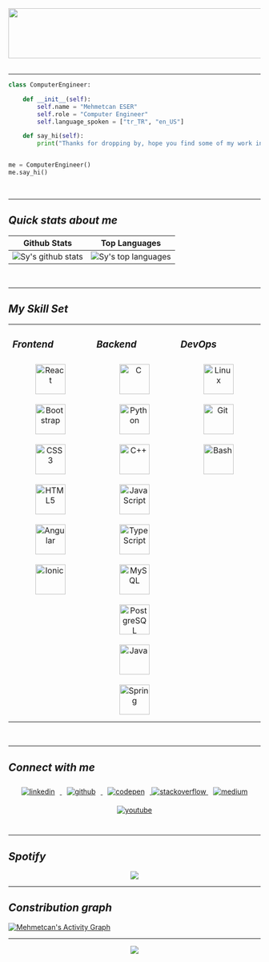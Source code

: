 <!-- coder.gif -->
<div align="center">
  <img src="https://media.giphy.com/media/MYI6NK4JOGpOzOriEg/giphy.gif" align="center" height="100" width="800" />
</div>
</br>
<hr>

<!-- about me code -->
```python
class ComputerEngineer:

    def __init__(self):
        self.name = "Mehmetcan ESER"
        self.role = "Computer Engineer"
        self.language_spoken = ["tr_TR", "en_US"]

    def say_hi(self):
        print("Thanks for dropping by, hope you find some of my work interesting.")


me = ComputerEngineer()
me.say_hi()
```
</br>
<hr>

<!-- snake -->
<!-- ![Snake animation](https://github.com/thepiyushmalhotra/thepiyushmalhotra/blob/output/github-contribution-grid-snake.svg) -->

<!-- quick stats about me -->
## ***Quick stats about me***
| Github Stats | Top Languages | 
| --- | --- |
| ![Sy's github stats](https://github-readme-stats.vercel.app/api?username=mces58&show_icons=true&count_private=true&hide_border=false&bg_color=30,FD841F,9C2C77&title_color=fff&text_color=000) | ![Sy's top languages](https://github-readme-stats.vercel.app/api/top-langs/?username=mces58&hide_border=false&bg_color=70,181818,850E35&title_color=fff&text_color=fff) |
</br>
<hr>

<!-- my skill set -->
## ***My Skill Set***
<table><tr><td valign="top" width="33%">

### ***Frontend***
<div align="center">  
<a href="https://reactjs.org/" target="_blank"><img style="margin: 10px" src="https://profilinator.rishav.dev/skills-assets/react-original-wordmark.svg" alt="React" height="60" /></a>  
<a href="https://getbootstrap.com/docs/3.4/javascript/" target="_blank"><img style="margin: 10px" src="https://profilinator.rishav.dev/skills-assets/bootstrap-plain.svg" alt="Bootstrap" height="60" /></a>  
<a href="https://www.w3schools.com/css/" target="_blank"><img style="margin: 10px" src="https://profilinator.rishav.dev/skills-assets/css3-original-wordmark.svg" alt="CSS3" height="60" /></a>  
<a href="https://en.wikipedia.org/wiki/HTML5" target="_blank"><img style="margin: 10px" src="https://profilinator.rishav.dev/skills-assets/html5-original-wordmark.svg" alt="HTML5" height="60" /></a>  
<a href="https://angular.io/" target="_blank"><img style="margin: 10px" src="https://profilinator.rishav.dev/skills-assets/angularjs-original.svg" alt="Angular" height="60" /></a>  
<a href="https://www.ionicframework.com/" target="_blank"><img style="margin: 10px" src="https://profilinator.rishav.dev/skills-assets/ionic.svg" alt="Ionic" height="60" /></a>  
</div>

</td><td valign="top" width="33%">

### ***Backend*** 
<div align="center">  
<a href="https://www.cprogramming.com/" target="_blank"><img style="margin: 10px" src="https://profilinator.rishav.dev/skills-assets/c-original.svg" alt="C" height="60" /></a>  
<a href="https://www.python.org/" target="_blank"><img style="margin: 10px" src="https://profilinator.rishav.dev/skills-assets/python-original.svg" alt="Python" height="60" /></a>  
<a href="https://www.cplusplus.com/" target="_blank"><img style="margin: 10px" src="https://profilinator.rishav.dev/skills-assets/cplusplus-original.svg" alt="C++" height="60" /></a>  
<a href="https://www.javascript.com/" target="_blank"><img style="margin: 10px" src="https://profilinator.rishav.dev/skills-assets/javascript-original.svg" alt="JavaScript" height="60" /></a>  
<a href="https://www.typescriptlang.org/" target="_blank"><img style="margin: 10px" src="https://profilinator.rishav.dev/skills-assets/typescript-original.svg" alt="TypeScript" height="60" /></a>  
<a href="https://www.mysql.com/" target="_blank"><img style="margin: 10px" src="https://profilinator.rishav.dev/skills-assets/mysql-original-wordmark.svg" alt="MySQL" height="60" /></a>  
<a href="https://www.postgresql.org/" target="_blank"><img style="margin: 10px" src="https://profilinator.rishav.dev/skills-assets/postgresql-original-wordmark.svg" alt="PostgreSQL" height="60" /></a>  
<a href="https://www.java.com/" target="_blank"><img style="margin: 10px" src="https://profilinator.rishav.dev/skills-assets/java-original-wordmark.svg" alt="Java" height="60" /></a>  
<a href="https://docs.spring.io/spring-framework/docs/3.0.x/reference/expressions.html#:~:text=The%20Spring%20Expression%20Language%20(SpEL,and%20basic%20string%20templating%20functionality." target="_blank"><img style="margin: 10px" src="https://profilinator.rishav.dev/skills-assets/springio-icon.svg" alt="Spring" height="60" /></a>  
</div>

</td><td valign="top" width="33%">

### ***DevOps***  
<div align="center">  
<a href="https://www.linux.org/" target="_blank"><img style="margin: 10px" src="https://profilinator.rishav.dev/skills-assets/linux-original.svg" alt="Linux" height="60" /></a>  
<a href="https://github.com/" target="_blank"><img style="margin: 10px" src="https://profilinator.rishav.dev/skills-assets/git-scm-icon.svg" alt="Git" height="60" /></a>  
<a href="https://www.gnu.org/software/bash/" target="_blank"><img style="margin: 10px" src="https://profilinator.rishav.dev/skills-assets/gnu_bash-icon.svg" alt="Bash" height="60" /></a>  
</div>

</td></tr></table>  
<br/>  
<hr>

<!-- connect with me --->
## ***Connect with me***
<div align="center">
<a href="https://linkedin.com/in/mehmetcan-eser-1265a7210" target="_blank">
<img src=https://img.shields.io/badge/linkedin-%231E77B5.svg?&style=for-the-badge&logo=linkedin&logoColor=black alt=linkedin style="margin: 10px;" />
</a>
<a href="https://github.com/mces58" target="_blank">
<img src=https://img.shields.io/badge/github-%2324292e.svg?&style=for-the-badge&logo=github&logoColor=white alt=github style="margin: 10px;" />
</a>
<a href="https://codepen.com/mc_es58" target="_blank">
<img src=https://img.shields.io/badge/codepen-%23131417.svg?&style=for-the-badge&logo=codepen&logoColor=white alt=codepen style="margin: 10px;" />
</a>
<a href="https://stackoverflow.com/users/20206939/can" target="_blank">
<img src=https://img.shields.io/badge/stackoverflow-%23F28032.svg?&style=for-the-badge&logo=stackoverflow&logoColor=black alt=stackoverflow style="margi: 10px;" />
</a>
<a href="https://medium.com/@ceser446" target="_blank">
<img src=https://img.shields.io/badge/medium-%23292929.svg?&style=for-the-badge&logo=medium&logoColor=white alt=medium style="margin: 10px;" />
</a>
<a href="https://www.youtube.com/channel/UCwkBsL4p43ktNKS0tP-fqiw" target="_blank">
<img src=https://img.shields.io/badge/youtube-%23EE4831.svg?&style=for-the-badge&logo=youtube&logoColor=black alt=youtube style="margin: 10px;" />
</a>  
</div>  
<br/>
<hr>

<!-- music -->
## ***Spotify***
<div align="center"><img src="https://spotify-github-profile.vercel.app/api/view?uid=31v4s6i6rxks276x5y3odfmltlbi&cover_image=true&theme=default&show_offline=false&background_color=121212&bar_color_cover=true" /></div>  
<hr>

<!-- constribution graph -->
## ***Constribution graph***
<a href="https://github.com/mces58/github-readme-activity-graph"><img alt="Mehmetcan's Activity Graph" src="https://denvercoder1-activity-graph.herokuapp.com/graph/?username=mces58&bg_color=1F222E&color=F8D866&line=F85D7F&point=FFF&hide_border=true" /></a>
</br>
<hr>

<div align="center">
<img src="https://komarev.com/ghpvc/?username=mces58&&style=flat-square" align="center" />
</div>
